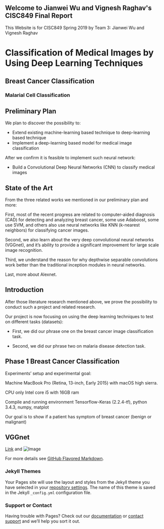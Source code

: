 ## Welcome to Jianwei Wu and Vignesh Raghav's CISC849 Final Report

This Website is for CISC849 Spring 2019 by Team 3: Jianwei Wu and Vignesh Raghav 

# Classification of Medical Images by Using Deep Learning Techniques
## Breast Cancer Classification
### Malarial Cell Classification

## Preliminary Plan

We plan to discover the possibility to:
* Extend existing machine-learning based technique to deep-learning based technique
* Implement a deep-learning based model for medical image classification

After we confirm it is feasible to implement such neural network:
* Build a Convolutional Deep Neural Networks (CNN) to classify medical images

## State of the Art
From the three related works we mentioned in our preliminary plan and more:

First, most of the recent progress are related to computer-aided diagnosis (CAD) for detecting and analyzing breast cancer, some use Adaboost, some use SVM, and others also use neural networks like KNN (k-nearest neighbors) for classifying cancer images.

Second, we also learn about the very deep convolutional neural networks (VGGnet), and it’s ability to provide a significant improvement for large scale image recognition.

Third, we understand the reason for why depthwise separable convolutions work better than the traditional inception modules in neural networks.

Last, more about Alexnet.

## Introduction

After those literature research mentioned above, we prove the possibility to conduct such a project and related research.

Our project is now focusing on using the deep learning techniques to test on different tasks (datasets):

* First, we did our phrase one on the breast cancer image classification task.
 
* Second, we did our phrase two on malaria disease detection task.

## Phase 1 Breast Cancer Classification 

Experiments’ setup and experimental goal:

Machine
MacBook Pro (Retina, 13-inch, Early 2015) with macOS high sierra.

CPU only 
Intel core i5 with 16GB ram

Compile and running environment
Tensorflow-Keras (2.2.4-tf), python 3.4.3, numpy, matplot	

Our goal is to show if a patient has symptom of breast cancer (benign or malignant)

## VGGnet
[Link](url) and ![Image](https://jianwei-wu-1.github.io/CISC849_Report/p1.jpg)



For more details see [GitHub Flavored Markdown](https://guides.github.com/features/mastering-markdown/).


### Jekyll Themes

Your Pages site will use the layout and styles from the Jekyll theme you have selected in your [repository settings](https://github.com/Jianwei-Wu-1/CISC849_Report/settings). The name of this theme is saved in the Jekyll `_config.yml` configuration file.

### Support or Contact

Having trouble with Pages? Check out our [documentation](https://help.github.com/categories/github-pages-basics/) or [contact support](https://github.com/contact) and we’ll help you sort it out.
